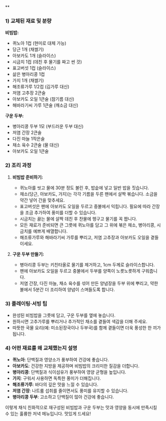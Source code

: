 **

### 1) 교체된 재료 및 분량  
**비빔밥:**
- 퀴노아 1컵 (현미로 대체 가능)
- 당근 1개 (채썰기)
- 아보카도 1개 (슬라이스)
- 시금치 1컵 (데친 후 물기를 짜고 썬 것)
- 표고버섯 1컵 (슬라이스)
- 삶은 병아리콩 1컵
- 가지 1개 (채썰기)
- 해조류가루 1/2컵 (김가루 대신)
- 저염 고추장 2큰술
- 아보카도 오일 1큰술 (참기름 대신)
- 해바라기씨 가루 1큰술 (깨소금 대신)

**구운 두부:**
- 병아리콩 두부 1모 (부드러운 두부 대신)
- 저염 간장 2큰술
- 다진 마늘 1작은술
- 채소 육수 2큰술 (물 대신)
- 아보카도 오일 1큰술

### 2) 조리 과정  
1. **비빔밥 준비하기:**
   - 퀴노아를 씻고 물에 30분 정도 불린 후, 밥솥에 넣고 일반 밥을 짓습니다.
   - 채소(당근, 아보카도, 가지)는 각각 기름을 두른 팬에서 살짝 볶습니다. 소금을 약간 넣어 간을 맞추세요.
   - 표고버섯은 팬에 아보카도 오일을 두르고 중불에서 익힙니다. 필요에 따라 간장을 조금 추가하여 풍미를 더할 수 있습니다.
   - 시금치는 끓는 물에 살짝 데친 후 찬물에 헹구고 물기를 꼭 짭니다.
   - 모든 재료가 준비되면 큰 그릇에 퀴노아를 담고 그 위에 볶은 채소, 병아리콩, 시금치를 예쁘게 배열합니다.
   - 해조류가루와 해바라기씨 가루를 뿌리고, 저염 고추장과 아보카도 오일을 곁들이세요.

2. **구운 두부 만들기:**
   - 병아리콩 두부는 키친타올로 물기를 제거하고, 1cm 두께로 슬라이스합니다.
   - 팬에 아보카도 오일을 두르고 중불에서 두부를 양쪽이 노릇노릇하게 구워줍니다.
   - 저염 간장, 다진 마늘, 채소 육수를 섞어 만든 양념장을 두부 위에 뿌리고, 약한 불에서 5분간 더 조리하여 양념이 스며들도록 합니다.

### 3) 플레이팅·서빙 팁  
- 완성된 비빔밥을 그릇에 담고, 구운 두부를 옆에 놓습니다.
- 원하시면 고추가루를 뿌리거나 추가적인 채소를 곁들여 색감을 더해 주세요.
- 따뜻한 국물 요리(예: 미소된장국이나 두부국)를 함께 곁들이면 더욱 풍성한 한 끼가 됩니다.

### 4) 어떤 재료를 왜 교체했는지 설명  
- **퀴노아**: 단백질과 영양소가 풍부하여 건강에 좋습니다.
- **아보카도**: 건강한 지방을 제공하며 비빔밥의 크리미한 질감을 더합니다.
- **병아리콩**: 단백질과 식이섬유가 풍부하여 영양 균형을 높입니다.
- **가지**: 구워서 사용하면 독특한 풍미가 더해집니다.
- **해조류가루**: 바다의 깊은 맛을 느낄 수 있습니다.
- **저염 간장**: 나트륨 섭취를 줄이면서도 풍미를 유지할 수 있습니다.
- **병아리콩 두부**: 고소하고 단백질이 많아 건강에 좋습니다. 

이렇게 채식 친화적으로 재구성된 비빔밥과 구운 두부는 맛과 영양을 동시에 만족시킬 수 있는 훌륭한 저녁 메뉴입니다. 맛있게 드세요!